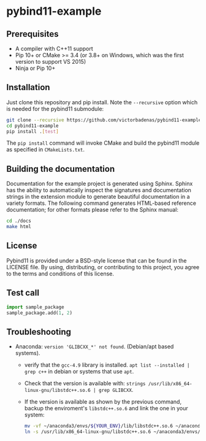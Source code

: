 # pybind11-example

## Prerequisites

* A compiler with C++11 support
* Pip 10+ or CMake >= 3.4 (or 3.8+ on Windows, which was the first version to support VS 2015)
* Ninja or Pip 10+

## Installation

Just clone this repository and pip install. Note the `--recursive` option which is
needed for the pybind11 submodule:

```bash
git clone --recursive https://github.com/victorbadenas/pybind11-example.git
cd pybind11-example
pip install .[test]
```

The `pip install` command will invoke CMake and build the pybind11 module as
specified in `CMakeLists.txt`.

## Building the documentation

Documentation for the example project is generated using Sphinx. Sphinx has the
ability to automatically inspect the signatures and documentation strings in
the extension module to generate beautiful documentation in a variety formats.
The following command generates HTML-based reference documentation; for other
formats please refer to the Sphinx manual:

```bash
cd ./docs
make html
```

## License

Pybind11 is provided under a BSD-style license that can be found in the LICENSE
file. By using, distributing, or contributing to this project, you agree to the
terms and conditions of this license.

## Test call

```python
import sample_package
sample_package.add(1, 2)
```

[`cibuildwheel`]:          https://cibuildwheel.readthedocs.io
[FAQ]: http://pybind11.rtfd.io/en/latest/faq.html#working-with-ancient-visual-studio-2009-builds-on-windows
[vs2015_runtime]: https://www.microsoft.com/en-us/download/details.aspx?id=48145
[scikit-build]: https://scikit-build.readthedocs.io/en/latest/

## Troubleshooting

* Anaconda: `version 'GLIBCXX_*' not found`. (Debian/apt based systems).
  * verify that the `gcc-4.9` library is installed. `apt list --installed | grep c++` in debian or systems that use `apt`.
  * Check that the version is available with: `strings /usr/lib/x86_64-linux-gnu/libstdc++.so.6 | grep GLIBCXX`.
  * If the version is available as shown by the previous command, backup the enviroment's `libstdc++.so.6` and link the one in your system:

    ```bash
    mv -vf ~/anaconda3/envs/${YOUR_ENV}/lib/libstdc++.so.6 ~/anaconda3/envs/${YOUR_ENV}/lib/libstdc++.so.6.old
    ln -s /usr/lib/x86_64-linux-gnu/libstdc++.so.6 ~/anaconda3/envs/${YOUR_ENV}/lib/libstdc++.so.6
    ```
